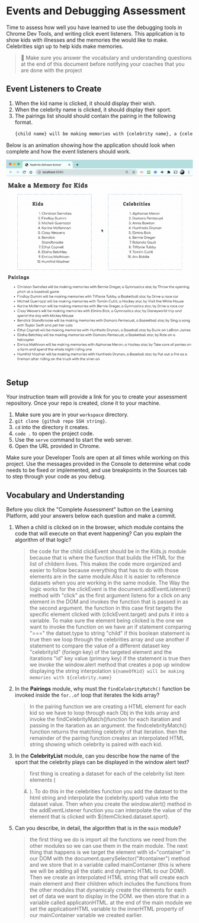 # Events and Debugging Assessment

Time to assess how well you have learned to use the debugging tools in Chrome Dev Tools, and writing click event listeners. This application is to show kids with illnesses and the memories the would like to make. Celebrities sign up to help kids make memories.

> 🧨 Make sure you answer the vocabulary and understanding questions at the end of this document before notifying your coaches that you are done with the project

## Event Listeners to Create

1. When the kid name is clicked, it should display their wish.
1. When the celebrity name is clicked, it should display their sport.
1. The pairings list should should contain the pairing in the following format.
    ```html
    {child name} will be making memories with {celebrity name}, a {celebrity sport} star, by {child wish}
    ```

Below is an animation showing how the application should look when complete and how the event listeners should work.

<img src="./images/debugging-events-assessment.gif" width="700px">

## Setup

Your instruction team will provide a link for you to create your assessment repository. Once your repo is created, clone it to your machine.

1. Make sure you are in your `workspace` directory.
1. `git clone {github repo SSH string}`.
1. `cd` into the directory it creates.
1. `code .` to open the project code.
1. Use the `serve` command to start the web server.
1. Open the URL provided in Chrome.

Make sure your Developer Tools are open at all times while working on this project. Use the messages provided in the Console to determine what code needs to be fixed or implemented, and use breakpoints in the Sources tab to step through your code as you debug.

## Vocabulary and Understanding

Before you click the "Complete Assessment" button on the Learning Platform, add your answers below each question and make a commit.

1. When a child is clicked on in the browser, which module contains the code that will execute on that event happening? Can you explain the algorithm of that logic?
   > the code for the child clickEvent should be in the Kids.js module because that is where the function that builds the  HTML for the list of childern lives. This makes the code more organized and easier to follow because everything that has to do with those elements are in the same module.Also it is easier to reference datasets when you are working in the same module.
   The Way the logic works for the clickEvent is the document.addEventListener() method with "click" as the first argument listens for a click on any element in the DOM  and invokes the function that is passed in as the second argument. the function in this case first targets the specific element clicked with (clickEvent.target) and puts it into a variable. To make sure the element being clicked is the one we want to invoke the function on we have an if statement comparing "===" the datset.type to string "child" if this boolean statement is true then we loop through the celebrities array  and use another if statement to compare the value of a different dataset key "celebrityId" (foriegn key) of the targeted element and the itarations "id" key value (primary key) if  the statement is true then we invoke the window.alert method that creates a pop up window displaying the string interpolation `${nameOfKid} will be making memories with ${celebrity.name}`
   
2. In the **Pairings** module, why must the `findCelebrityMatch()` function be invoked inside the `for..of` loop that iterates the kids array?
   > In the pairing function we are creating a HTML element for each kid so we have to loop through each Obj in the kids array and invoke the findCelebrityMatch()function for each itaration and passing in the itaration as an argument. the findcelebrityMatch() function returns the matching celebrity of that iteration. then the remainder of the pairing function creates an interpolated HTML string showing which celebrity is paired with each kid.

3. In the **CelebrityList** module, can you describe how the name of the sport that the celebrity plays can be displayed in the window alert text?
   > first thing is creating a dataset for each of  the celebrity list item elements (<li data-sport ="">). To do this in the celebrities function you add the dataset to the html string and interpolate the (celebrity.sport) value  into the dataset value. Then when you create  the window.alert() method in  the addEventListener function you can interpolate the value of the element that is clicked  with ${itemClicked.dataset.sport}.


4. Can you describe, in detail, the algorithm that is in the `main` module?
   > the first thing we do is  import all the functions we need from the other modules so we can use them in the main module. The next thing that happens is we target the element with id="container" in our DOM with the document.querySelector("#container") method and we store that in a variable called mainContainer (this is where we will be adding all the static and dynamic HTML to our DOM). Then we create an interpolated HTML string that will create each main element and their children which includes the functions from the other modules that dynamicaly create the elements for each set of data we want to display in the DOM. we then store that in a variable called applicatonHTML. at the end of the main module we set the applicationHTML variable to the innerHTML property of our mainContainer variable we created earlier.

